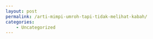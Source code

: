 ```yaml
---
layout: post
permalink: /arti-mimpi-umroh-tapi-tidak-melihat-kabah/
categories:
    - Uncategorized
---
```


